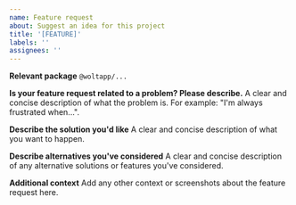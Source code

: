 ```yaml
---
name: Feature request
about: Suggest an idea for this project
title: '[FEATURE]'
labels: ''
assignees: ''
---
```


**Relevant package** `@woltapp/...`

**Is your feature request related to a problem? Please describe.** A clear and
concise description of what the problem is. For example: "I'm always frustrated
when...".

**Describe the solution you'd like** A clear and concise description of what you
want to happen.

**Describe alternatives you've considered** A clear and concise description of
any alternative solutions or features you've considered.

**Additional context** Add any other context or screenshots about the feature
request here.
